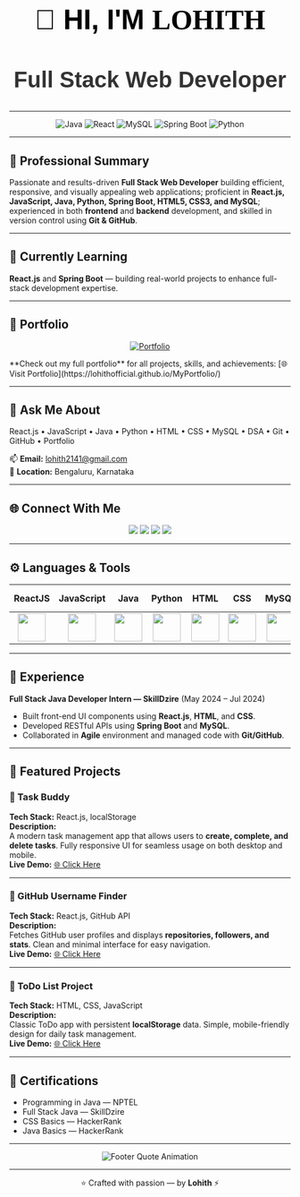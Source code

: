 <!-- README.md for GitHub profile: Lohith -->
<!-- 🧠 Clean & Professional GitHub Profile README -->
<br>
<br>
<br>

<div align="center"> 
  <h1 style="font-family: 'Cursive', 'Poppins', sans-serif; font-size: 50px; font-weight: 800; color: #000000;">
    👋 HI, I'M <span style="font-family: 'Brush Script MT', cursive;">LOHITH</span>
  </h1>
  <h2 style="font-family: 'Poppins', sans-serif; font-size: 40px; font-weight: 600; color: #333333;"> Full Stack Web Developer </h2> 
</div>

---

<p align="center">
  <img src="https://img.shields.io/badge/Java-%23ED8B00?style=for-the-badge&logo=java&logoColor=white" alt="Java"/>
  <img src="https://img.shields.io/badge/React-%2361DAFB?style=for-the-badge&logo=react&logoColor=black" alt="React"/>
  <img src="https://img.shields.io/badge/MySQL-%2300f?style=for-the-badge&logo=mysql&logoColor=white" alt="MySQL"/>
  <img src="https://img.shields.io/badge/Spring%20Boot-%236DB33F?style=for-the-badge&logo=spring&logoColor=white" alt="Spring Boot"/>
  <img src="https://img.shields.io/badge/Python-%2314354C?style=for-the-badge&logo=python&logoColor=white" alt="Python"/>
</p>

---

## 🧠 Professional Summary
Passionate and results-driven **Full Stack Web Developer** building efficient, responsive, and visually appealing web applications; proficient in **React.js, JavaScript, Java, Python, Spring Boot, HTML5, CSS3, and MySQL**; experienced in both **frontend** and **backend** development, and skilled in version control using **Git & GitHub**.

---

## 🌱 Currently Learning
**React.js** and **Spring Boot** — building real-world projects to enhance full-stack development expertise.

---

## 💼 Portfolio
<p align="center">
  <a href="https://lohithofficial.github.io/MyPortfolio/" target="_blank">
    <img src="https://img.shields.io/badge/My%20Portfolio-%23FF8C00?style=for-the-badge&logo=google-chrome&logoColor=white" alt="Portfolio"/>
  </a>
</p>
**Check out my full portfolio** for all projects, skills, and achievements: [🌐 Visit Portfolio](https://lohithofficial.github.io/MyPortfolio/)

---

## 💬 Ask Me About
React.js • JavaScript • Java • Python • HTML • CSS • MySQL • DSA • Git • GitHub • Portfolio  

📫 **Email:** [lohith2141@gmail.com](mailto:lohith2141@gmail.com)  
📍 **Location:** Bengaluru, Karnataka  

---

## 🌐 Connect With Me
<p align="center">
  <a href="https://github.com/Lohith" target="_blank"><img src="https://img.shields.io/badge/GitHub-181717?style=for-the-badge&logo=github&logoColor=white"></a>
  <a href="https://www.linkedin.com/in/lohithofficial7" target="_blank"><img src="https://img.shields.io/badge/LinkedIn-%230077B5?style=for-the-badge&logo=linkedin&logoColor=white"></a>
  <a href="https://www.instagram.com/lohithofficial7_" target="_blank"><img src="https://img.shields.io/badge/Instagram-%23E4405F?style=for-the-badge&logo=instagram&logoColor=white"></a>
  <a href="https://lohithofficial.github.io/MyPortfolio/" target="_blank"><img src="https://img.shields.io/badge/Portfolio-%23FF8C00?style=for-the-badge&logo=google-chrome&logoColor=white"></a>
</p>

---

## ⚙️ Languages & Tools

| ReactJS | JavaScript | Java | Python | HTML | CSS | MySQL | Spring Boot | Git | GitHub |
|:-------:|:----------:|:----:|:------:|:---:|:---:|:----:|:-----------:|:--:|:------:|
| <img src="https://skillicons.dev/icons?i=react" width="50"/> | <img src="https://skillicons.dev/icons?i=js" width="50"/> | <img src="https://skillicons.dev/icons?i=java" width="50"/> | <img src="https://skillicons.dev/icons?i=python" width="50"/> | <img src="https://skillicons.dev/icons?i=html" width="50"/> | <img src="https://skillicons.dev/icons?i=css" width="50"/> | <img src="https://skillicons.dev/icons?i=mysql" width="50"/> | <img src="https://skillicons.dev/icons?i=spring" width="50"/> | <img src="https://skillicons.dev/icons?i=git" width="50"/> | <img src="https://skillicons.dev/icons?i=github" width="50"/> |

---

## 💼 Experience
**Full Stack Java Developer Intern — SkillDzire** (May 2024 – Jul 2024)  
- Built front-end UI components using **React.js**, **HTML**, and **CSS**.  
- Developed RESTful APIs using **Spring Boot** and **MySQL**.  
- Collaborated in **Agile** environment and managed code with **Git/GitHub**.

---

## 🚀 Featured Projects

<div align="left">

### 🔹 Task Buddy
**Tech Stack:** React.js, localStorage  
**Description:**  
A modern task management app that allows users to **create, complete, and delete tasks**. Fully responsive UI for seamless usage on both desktop and mobile.  
**Live Demo:** [🌐 Click Here](https://lohithofficial.github.io/TaskBuddy-Project/)

---

### 🔹 GitHub Username Finder
**Tech Stack:** React.js, GitHub API  
**Description:**  
Fetches GitHub user profiles and displays **repositories, followers, and stats**. Clean and minimal interface for easy navigation.  
**Live Demo:** [🌐 Click Here](https://lohithofficial.github.io/Github-username-project/)

---

### 🔹 ToDo List Project
**Tech Stack:** HTML, CSS, JavaScript  
**Description:**  
Classic ToDo app with persistent **localStorage** data. Simple, mobile-friendly design for daily task management.  
**Live Demo:** [🌐 Click Here](https://lohithofficial.github.io/ToDo-List-Project/)

</div>

---

## 🧾 Certifications
- Programming in Java — NPTEL  
- Full Stack Java — SkillDzire  
- CSS Basics — HackerRank  
- Java Basics — HackerRank  

---

<p align="center">
  <img src="https://readme-typing-svg.herokuapp.com?font=Poppins&size=20&color=FF8C00&center=true&vCenter=true&width=600&lines=“Code+is+like+humor.+When+you+have+to+explain+it,+it's+bad.”;~Lohith+💻" alt="Footer Quote Animation"/>
</p>

---

<p align="center">⭐ Crafted with passion — by <strong>Lohith</strong> ⚡</p>
